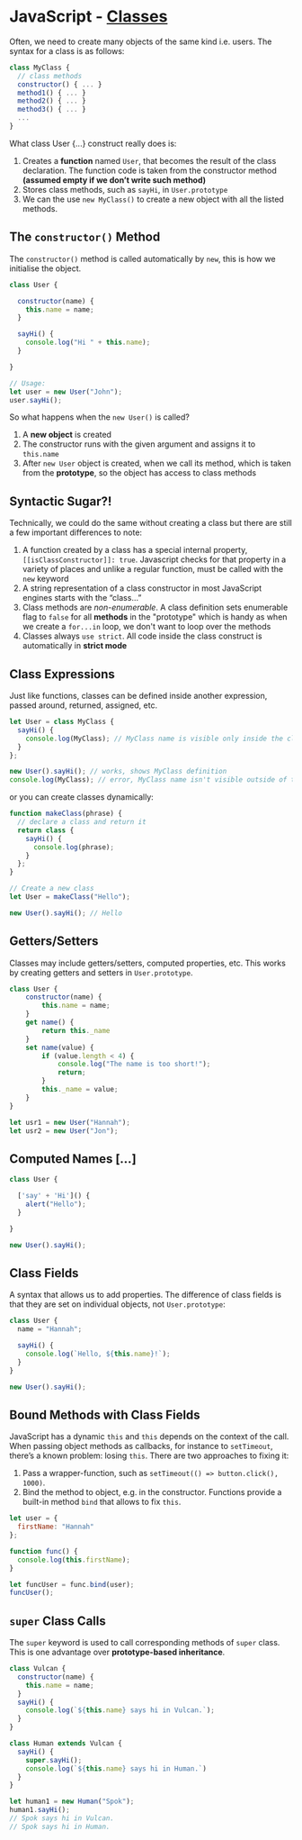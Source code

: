 # JavaScript - [Classes](https://www.theodinproject.com/paths/full-stack-javascript/courses/javascript/lessons/classes)

Often, we need to create many objects of the same kind i.e. users. The syntax for a class is as follows:
```js
class MyClass {
  // class methods
  constructor() { ... }
  method1() { ... }
  method2() { ... }
  method3() { ... }
  ...
}
```
What class User {...} construct really does is:

1. Creates a **function** named `User`, that becomes the result of the class declaration. The function code is taken from the constructor method __(assumed empty if we don’t write such method)__
2. Stores class methods, such as `sayHi`, in `User.prototype`
3. We can the use `new MyClass()` to create a new object with all the listed methods.

## The `constructor()` Method
The `constructor()` method is called automatically by `new`, this is how we initialise the object.
```js
class User {

  constructor(name) {
    this.name = name;
  }

  sayHi() {
    console.log("Hi " + this.name);
  }

}

// Usage:
let user = new User("John");
user.sayHi();
```
So what happens when the `new User()` is called?
1. A **new object** is created
2. The constructor runs with the given argument and assigns it to `this.name`
3. After `new User` object is created, when we call its method, which is taken from the **prototype**, so the object has access to class methods

## Syntactic Sugar?!
Technically, we could do the same without creating a class but there are still a few important differences to note:
1. A function created by a class has a special internal property, `[[isClassConstructor]]: true`. Javascript checks for that property in a variety of places and unlike a regular function, must be called with the `new` keyword
2. A string representation of a class constructor in most JavaScript engines starts with the “class…”
3. Class methods are _non-enumerable_. A class definition sets enumerable flag to `false` for all **methods** in the "prototype" which is handy as when we create a `for...in` loop, we don't want to loop over the methods
4. Classes always `use strict`. All code inside the class construct is automatically in **strict mode**

## Class Expressions
Just like functions, classes can be defined inside another expression, passed around, returned, assigned, etc.
```js
let User = class MyClass {
  sayHi() {
    console.log(MyClass); // MyClass name is visible only inside the class
  }
};

new User().sayHi(); // works, shows MyClass definition
console.log(MyClass); // error, MyClass name isn't visible outside of the class
```
or you can create classes dynamically:
```js
function makeClass(phrase) {
  // declare a class and return it
  return class {
    sayHi() {
      console.log(phrase);
    }
  };
}

// Create a new class
let User = makeClass("Hello");

new User().sayHi(); // Hello
```

## Getters/Setters
Classes may include getters/setters, computed properties, etc. This works by creating getters and setters in `User.prototype`.
```js
class User {
    constructor(name) {
        this.name = name;
    }
    get name() {
        return this._name
    }
    set name(value) {
        if (value.length < 4) {
            console.log("The name is too short!");
            return;
        }
        this._name = value;
    }
}

let usr1 = new User("Hannah");
let usr2 = new User("Jon");
```

## Computed Names […]

```js
class User {

  ['say' + 'Hi']() {
    alert("Hello");
  }

}

new User().sayHi();
```
## Class Fields
A syntax that allows us to add properties. The difference of class fields is that they are set on individual objects, not `User.prototype`:
```js
class User {
  name = "Hannah";

  sayHi() {
    console.log(`Hello, ${this.name}!`);
  }
}

new User().sayHi();
```

## Bound Methods with Class Fields
JavaScript has a dynamic `this` and `this` depends on the context of the call. When passing object methods as callbacks, for instance to `setTimeout`, there’s a known problem: losing `this`. There are two approaches to fixing it:
1. Pass a wrapper-function, such as `setTimeout(() => button.click(), 1000)`.
2. Bind the method to object, e.g. in the constructor. Functions provide a built-in method `bind` that allows to fix `this`.
```js
let user = {
  firstName: "Hannah"
};

function func() {
  console.log(this.firstName);
}

let funcUser = func.bind(user);
funcUser();
```
## `super` Class Calls
The `super` keyword is used to call corresponding methods of `super` class. This is one advantage over **prototype-based inheritance**.
```js
class Vulcan {
  constructor(name) {
    this.name = name;
  }
  sayHi() {
    console.log(`${this.name} says hi in Vulcan.`);
  }
}

class Human extends Vulcan {
  sayHi() {
    super.sayHi();
    console.log(`${this.name} says hi in Human.`)
  }
}

let human1 = new Human("Spok");
human1.sayHi();
// Spok says hi in Vulcan.
// Spok says hi in Human.
```
